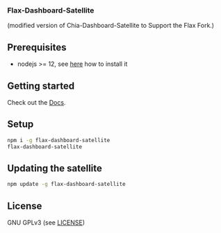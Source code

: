 ### Flax-Dashboard-Satellite

(modified version of Chia-Dashboard-Satellite to Support the Flax Fork.)

## Prerequisites

- nodejs >= 12, see [here](https://docs.foxypool.io/general/installing-nodejs/) how to install it

## Getting started

Check out the [Docs](https://docs.foxypool.io/chia-dashboard-satellite/).

## Setup

```bash
npm i -g flax-dashboard-satellite
flax-dashboard-satellite
```

## Updating the satellite

```bash
npm update -g flax-dashboard-satellite
```

## License

GNU GPLv3 (see [LICENSE](https://github.com/thauch/flax-dashboard-satellite/blob/master/LICENSE))
